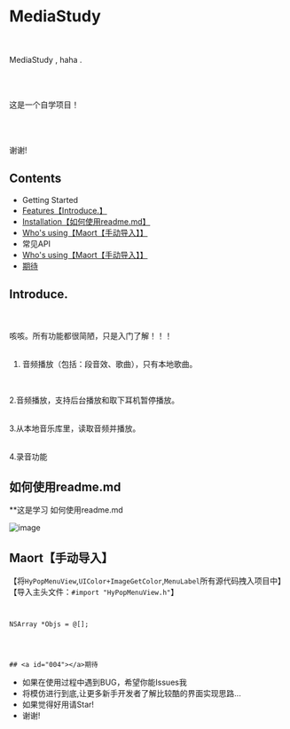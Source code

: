 
# MediaStudy

<br /><br />
MediaStudy , haha .<br />

<br /><br />

这是一个自学项目！<br />

<br /><br />

谢谢!<br />

## Contents
* Getting Started
* [Features【Introduce.】](#001)
* [Installation【如何使用readme.md】](#002)
* [Who's using【Maort【手动导入】】](#003)
* 常见API
* [Who's using【Maort【手动导入】】](#003)
* [期待](#004)



## <a id="001"></a>Introduce.
<br /><br />
     咳咳。所有功能都很简陋，只是入门了解！！！<br />
<br />

1. 音频播放（包括：段音效、歌曲），只有本地歌曲。<br />
<br />

2.音频播放，支持后台播放和取下耳机暂停播放。<br />
<br />

3.从本地音乐库里，读取音频并播放。<br />
<br />

4.录音功能



## <a id="002"></a>如何使用readme.md

**这是学习 如何使用readme.md

![image](https://github.com/wwdc14/HyPopMenuView/blob/master/Untitled.gif)


## <a id="003"></a>Maort【手动导入】

【将`HyPopMenuView`,`UIColor+ImageGetColor`,`MenuLabel`所有源代码拽入项目中】
【导入主头文件：`#import "HyPopMenuView.h"`】
```objc


NSArray *Objs = @[];




## <a id="004"></a>期待
```
* 如果在使用过程中遇到BUG，希望你能Issues我
* 将模仿进行到底,让更多新手开发者了解比较酷的界面实现思路... 
* 如果觉得好用请Star!
* 谢谢!
















